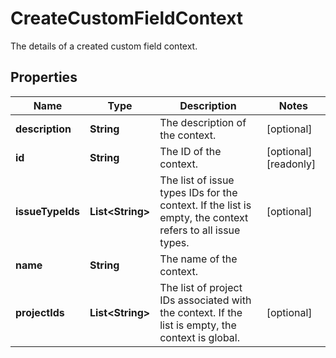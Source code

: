 

# CreateCustomFieldContext

The details of a created custom field context.

## Properties

| Name | Type | Description | Notes |
|------------ | ------------- | ------------- | -------------|
|**description** | **String** | The description of the context. |  [optional] |
|**id** | **String** | The ID of the context. |  [optional] [readonly] |
|**issueTypeIds** | **List&lt;String&gt;** | The list of issue types IDs for the context. If the list is empty, the context refers to all issue types. |  [optional] |
|**name** | **String** | The name of the context. |  |
|**projectIds** | **List&lt;String&gt;** | The list of project IDs associated with the context. If the list is empty, the context is global. |  [optional] |



